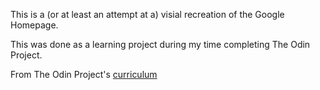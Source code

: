 This is a (or at least an attempt at a) visial recreation of the Google Homepage.

This was done as a learning project during my time completing The Odin Project.

From The Odin Project's [curriculum](http://www.theodinproject.com/courses/web-development-101/lessons/html-css)
